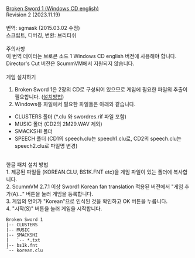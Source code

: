 [Broken Sword 1 (Windows CD english)](https://cdromance.com/scummvm/broken-sword-shadow-templars-windows-english-espanol/)</br>
Revision 2 (2023.11.19)</br>
</br>
​번역: sgmask (2015.03.02 수정)</br>
스크립트, 디버깅, 변환: 브리티쉬</br>
</br>
주의사항</br>
이 번역 데이터는 브로큰 소드 1 Windows CD english 버전에 사용해야 합니다. Director's Cut 버전은 ScummVM에서 지원되지 않습니다.</br>
</br>
게임 설치하기</br>
1. Broken Sword 1은 2장의 CD로 구성되어 있으므로 게임에 필요한 파일의 추출이 필요합니다. ([설치방법](https://wiki.scummvm.org/index.php?title=Broken_Sword_1))</br>
2. Windows용 파일에서 필요한 파일들은 아래와 같습니다.
* CLUSTERS 폴더 (*.clu 와 swordres.rif 파일 포함)
* MUSIC 폴더 (CD2의 2M29.WAV 제외)
* SMACKSHI 폴더
* SPEECH 폴더 (CD1의 speech.clu는 speech1.clu로, CD2의 speech.clu는 speech2.clu로 파일명 변경)

</br>
한글 패치 설치 방법</br>
1. 제공된 파일들 (KOREAN.CLU, BS1K.FNT etc)을 게임 파일이 있는 폴더에 복사합니다.</br>
2. ScummVM 2.7.1 이상 Sword1 Korean fan translation 적용된 버전에서 "게임 추가(A)..." 버튼을 눌러 게임을 등록합니다.</br>
3. 게임의 언어가 "Korean"으로 인식된 것을 확인하고 OK 버튼을 누릅니다.</br>
4. "시작(S)" 버튼을 눌러 게임을 시작합니다.</br>

```
Broken Sword 1
|-- CLUSTERS
|-- MUSIC
|-- SMACKSHI
|   `-- *.txt
|-- bs1k.fnt
`-- korean.clu
```
